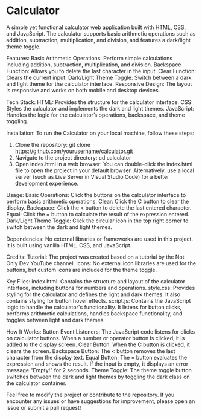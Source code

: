 # Calculator

A simple yet functional calculator web application built with HTML, CSS, and JavaScript. The calculator supports basic arithmetic operations such as addition, subtraction, multiplication, and division, and features a dark/light theme toggle.

Features:
  Basic Arithmetic Operations: Perform simple calculations including addition, subtraction, multiplication, and division.
  Backspace Function: Allows you to delete the last character in the input.
  Clear Function: Clears the current input.
  Dark/Light Theme Toggle: Switch between a dark and light theme for the calculator interface.
  Responsive Design: The layout is responsive and works on both mobile and desktop devices.

Tech Stack:
  HTML: Provides the structure for the calculator interface.
  CSS: Styles the calculator and implements the dark and light themes.
  JavaScript: Handles the logic for the calculator’s operations, backspace, and theme toggling.

Installation:
To run the Calculator on your local machine, follow these steps:
1. Clone the repository: git clone https://github.com/yourusername/calculator.git
2. Navigate to the project directory: cd calculator
3. Open index.html in a web browser: You can double-click the index.html file to open the project in your default browser.
Alternatively, use a local server (such as Live Server in Visual Studio Code) for a better development experience.

Usage:
  Basic Operations: Click the buttons on the calculator interface to perform basic arithmetic operations.
  Clear: Click the C button to clear the display.
  Backspace: Click the < button to delete the last entered character.
  Equal: Click the = button to calculate the result of the expression entered.
  Dark/Light Theme Toggle: Click the circular icon in the top right corner to switch between the dark and light themes.

Dependencies: No external libraries or frameworks are used in this project. It is built using vanilla HTML, CSS, and JavaScript.

Credits:
  Tutorial: The project was created based on a tutorial by the Not Only Dev YouTube channel.
Icons: No external icon libraries are used for the buttons, but custom icons are included for the theme toggle.

Key Files:
  index.html: Contains the structure and layout of the calculator interface, including buttons for numbers and operations.
  style.css: Provides styling for the calculator and defines the light and dark themes. It also contains styling for button hover effects.
  script.js: Contains the JavaScript logic to handle the calculator's functionality. It listens for button clicks, performs arithmetic calculations, handles backspace functionality, 
  and toggles between light and dark themes.

How It Works:
  Button Event Listeners: The JavaScript code listens for clicks on calculator buttons. When a number or operator button is clicked, it is added to the display screen.
  Clear Button: When the C button is clicked, it clears the screen.
  Backspace Button: The < button removes the last character from the display text.
  Equal Button: The = button evaluates the expression and shows the result. If the input is empty, it displays an error message "Empty!" for 2 seconds.
  Theme Toggle: The theme toggle button switches between the dark and light themes by toggling the dark class on the calculator container.


Feel free to modify the project or contribute to the repository. If you encounter any issues or have suggestions for improvement, please open an issue or submit a pull request!

